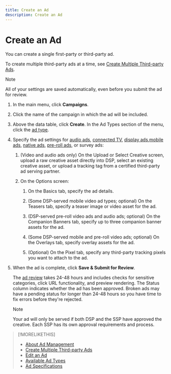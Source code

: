 ```yaml
---
title: Create an Ad
description: Create an Ad
---
```


# Create an Ad

You can create a single first-party or third-party ad.

To create multiple third-party ads at a time, see [Create Multiple Third-party Ads](ad-create-third-party.md).

>[!NOTE]
>
>All of your settings are saved automatically, even before you submit the ad for review.

1. In the main menu, click **Campaigns**.

1. Click the name of the campaign in which the ad will be included.

1. Above the data table, click **Create**. In the Ad Types section of the menu, click the [ad type](ad-types.md).

1. Specify the ad settings for [audio ads](ad-settings-audio.md), [connected TV](ad-settings-connected-tv.md), [display ads](ad-settings-display.md),[mobile ads](ad-settings-mobile.md), [native ads](ad-settings-native.md), [pre-roll ads](ad-settings-pre-roll.md), or survey ads:

    1. (Video and audio ads only) On the Upload or Select Creative screen, upload a raw creative asset directly into DSP, select an existing creative asset, or upload a tracking tag from a certified third-party ad serving partner.

    1. On the Options screen:

        1. On the Basics tab, specify the ad details.

        1. (Some DSP-served mobile video ad types; optional) On the Teasers tab, specify a teaser image or video asset for the ad.

        1. (DSP-served pre-roll video ads and audio ads; optional) On the Companion Banners tab, specify up to three companion banner assets for the ad.

        1. (Some DSP-served mobile and pre-roll video ads; optional) On the Overlays tab, specify overlay assets for the ad.

        1. (Optional) On the Pixel tab, specify any third-party tracking pixels you want to attach to the ad.

1. When the ad is complete, click **Save & Submit for Review**.

   The [ad review](ad-about.md) takes 24-48 hours and includes checks for sensitive categories, click URL functionality, and preview rendering. The Status column indicates whether the ad has been approved. Broken ads may have a pending status for longer than 24-48 hours so you have time to fix errors before they're rejected.

   >[!NOTE]
   >
   >Your ad will only be served if both DSP and the SSP have approved the creative. Each SSP has its own approval requirements and process.

>[!MORELIKETHIS]
>
>* [About Ad Management](ad-about.md)
>* [Create Multiple Third-party Ads](ad-create-third-party.md)
>* [Edit an Ad](ad-cedit.md)
>* [Available Ad Types](ad-types.md)
>* [Ad Specifications](/help/dsp/assets/ad-specs.pdf)
